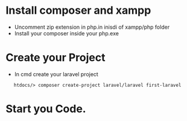 # Install composer and xampp
   - Uncomment zip extension in php.in inisdi of xampp/php folder
   - Install your composer inside your php.exe

# Create your Project
   - In cmd create your laravel project
   ```
      htdocs/> composer create-project laravel/laravel first-laravel
   ```

# Start you Code.















